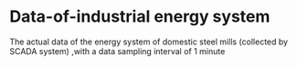 # Data-of-industrial energy system
The actual data of the energy system of domestic steel mills (collected by SCADA system) ,with a data sampling interval of 1 minute
